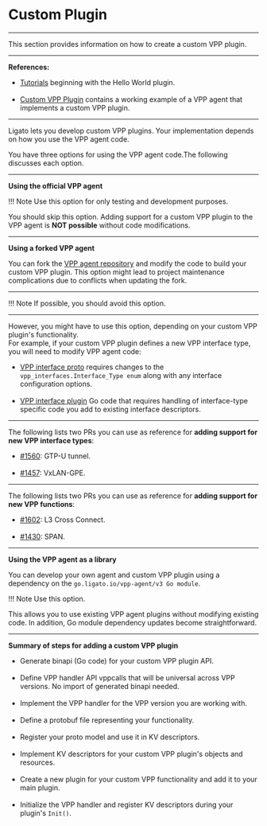 # Custom Plugin

---

This section provides information on how to create a custom VPP plugin.

---

**References:**

- [Tutorials](../tutorials/00_tutorial-setup.md) beginning with the Hello World plugin.
<br></br> 
- [Custom VPP Plugin][custom-vpp-plugin] contains a working example of a VPP agent that implements a custom VPP plugin. 

---

Ligato lets you develop custom VPP plugins. Your implementation depends on how you use the VPP agent code.

You have three options for using the VPP agent code.The following discusses each option.

---

**Using the official VPP agent** 

!!! Note
    Use this option for only testing and development purposes.
    
You should skip this option. Adding support for a custom VPP plugin to the VPP agent is __NOT possible__ without code modifications.

---

**Using a forked VPP agent**

You can fork the [VPP agent repository](https://github.com/ligato/vpp-agent) and modify the code to build your custom VPP plugin. This option might lead to project maintenance complications due to conflicts when updating the fork.

--- 

!!! Note
    If possible, you should avoid this option.

---

However, you might have to use this option, depending on your custom VPP plugin's functionality.    
For example, if your custom VPP plugin defines a new VPP interface type, you will need to modify VPP agent code:

- [VPP interface proto](https://github.com/ligato/vpp-agent/blob/master/proto/ligato/vpp/interfaces/interface.proto) requires changes to the `vpp_interfaces.Interface_Type enum` along with any interface configuration options.
<br></br>
- [VPP interface plugin](https://github.com/ligato/vpp-agent/tree/master/plugins/vpp/ifplugin) Go code that requires handling of interface-type specific code you add to existing interface descriptors.

---

The following lists two PRs you can use as reference for **adding support for new VPP interface types**:

- [#1560](https://github.com/ligato/vpp-agent/pull/1560): GTP-U tunnel.
<br></br>
- [#1457](https://github.com/ligato/vpp-agent/pull/1457): VxLAN-GPE.

---

The following lists two PRs you can use as reference for **adding support for new VPP functions**:

- [#1602](https://github.com/ligato/vpp-agent/pull/1602): L3 Cross Connect.
<br></br>
- [#1430](https://github.com/ligato/vpp-agent/pull/1430): SPAN.

---

**Using the VPP agent as a library**

You can develop your own agent and custom VPP plugin using a dependency on the `go.ligato.io/vpp-agent/v3 Go module`. 

!!! Note
    Use this option.

This allows you to use existing VPP agent plugins without modifying existing code. In addition, Go module dependency updates become straightforward.

---

**Summary of steps for adding a custom VPP plugin**

- Generate binapi (Go code) for your custom VPP plugin API.
<br></br>
- Define VPP handler API vppcalls that will be universal across VPP versions. No import of generated binapi needed.
<br></br>
- Implement the VPP handler for the VPP version you are working with.
<br></br>
- Define a protobuf file representing your functionality.
<br></br>
- Register your proto model and use it in KV descriptors.
<br></br>
- Implement KV descriptors for your custom VPP plugin's objects and resources.
<br></br>
- Create a new plugin for your custom VPP functionality and add it to your main plugin.
<br></br>
- Initialize the VPP handler and register KV descriptors during your plugin's `Init()`.







 

 




 
  











[custom-vpp-plugin]: https://github.com/ligato/vpp-agent/tree/master/examples/customize/custom_vpp_plugin 